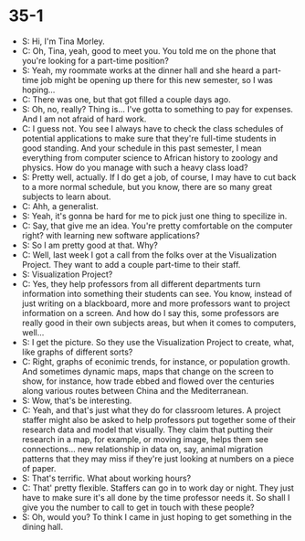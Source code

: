 # 35-1

+ S: Hi, I'm Tina Morley.
+ C: Oh, Tina, yeah, good to meet you. You told me on the phone that you're looking for a part-time position?
+ S: Yeah, my roommate works at the dinner hall and she heard a part-time job might be opening up there for this new semester, so I was hoping...
+ C: There was one, but that got filled a couple days ago.
+ S: Oh, no, really? Thing is... I've gotta to something to pay for expenses. And I am not afraid of hard work.
+ C: I guess not. You see I always have to check the class schedules of potential applications to make sure that they're full-time students in good standing. And your schedule in this past semester, I mean everything from computer science to African history to zoology and physics. How do you manage with such a heavy class load?
+ S: Pretty well, actually. If I do get a job, of course, I may have to cut back to a more normal schedule, but you know, there are so many great subjects to learn about.
+ C: Ahh, a generalist.
+ S: Yeah, it's gonna be hard for me to pick just one thing to specilize in.
+ C: Say, that give me an idea. You're pretty comfortable on the computer right? with learning new software applications?
+ S: So I am pretty good at that. Why?
+ C: Well, last week I got a call from the folks over at the Visualization Project. They want to add a couple part-time to their staff.
+ S: Visualization Project?
+ C: Yes, they help professors from all different departments turn information into something their students can see. You know, instead of just writing on a blackboard, more and more professors want to project information on a screen. And how do I say this, some professors are really good in their own subjects areas, but when it comes to computers, well...
+ S: I get the picture. So they use the Visualization Project to create, what, like graphs of different sorts?
+ C: Right, graphs of econimic trends, for instance, or population growth. And sometimes dynamic maps, maps that change on the screen to show, for instance, how trade ebbed and flowed over the centuries along various routes between China and the Mediterranean.
+ S: Wow, that's be interesting.
+ C: Yeah, and that's just what they do for classroom letures. A project staffer might also be asked to help professors put together some of their research data and model that visually. They claim that putting their research in a map, for example, or moving image, helps them see connections... new relationship in data on, say, animal migration patterns that they may miss if they're just looking at numbers on a piece of paper.
+ S: That's terrific. What about working hours?
+ C: That' pretty flexible. Staffers can go in to work day or night. They just have to make sure it's all done by the time professor needs it. So shall I give you the number to call to get in touch with these people?
+ S: Oh, would you? To think I came in just hoping to get something in the dining hall.